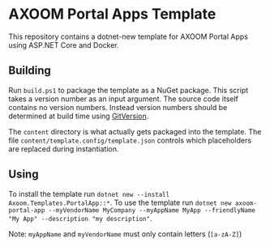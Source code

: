 # AXOOM Portal Apps Template

This repository contains a dotnet-new template for AXOOM Portal Apps using ASP.NET Core and Docker.

## Building

Run `build.ps1` to package the template as a NuGet package.
This script takes a version number as an input argument. The source code itself contains no version numbers. Instead version numbers should be determined at build time using [GitVersion](http://gitversion.readthedocs.io/).

The `content` directory is what actually gets packaged into the template. The file `content/template.config/template.json` controls which placeholders are replaced during instantiation.

## Using

To install the template run `dotnet new --install Axoom.Templates.PortalApp::*`.
To use the template run `dotnet new axoom-portal-app --myVendorName MyCompany --myAppName MyApp --friendlyName "My App" --description "my description"`.

Note: `myAppName` and `myVendorName` must only contain letters (`[a-zA-Z]`)
